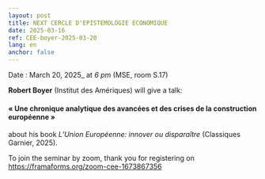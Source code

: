 ```yaml
---
layout: post
title: NEXT CERCLE D'EPISTEMOLOGIE ECONOMIQUE
date: 2025-03-16
ref: CEE-boyer-2025-03-20
lang: en
anchor: false
---
```



<i class="fas fa-table"></i> Date : March 20, 2025_ at _6 pm_ (MSE, room S.17)

**Robert Boyer** (Institut des Amériques) will give a talk:

#### «  Une chronique analytique des avancées et des crises de la construction européenne »

about his book *L’Union Européenne: innover ou disparaître* (Classiques Garnier, 2025).

To join the seminar by zoom, thank you for registering on  https://framaforms.org/zoom-cee-1673867356
